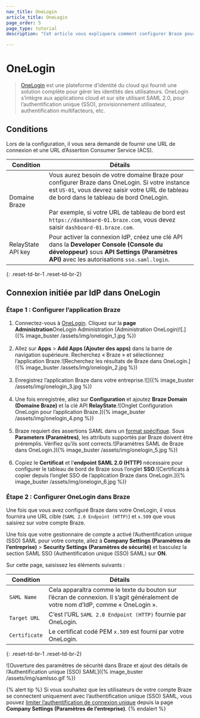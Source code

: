 ```yaml
---
nav_title: OneLogin
article_title: OneLogin
page_order: 5
page_type: tutorial
description: "Cet article vous expliquera comment configurer Braze pour utiliser OneLogin pour une authentification unique."

---
```


# OneLogin

> [OneLogin](https://www.onelogin.com/) est une plateforme d’identité du cloud qui fournit une solution complète pour gérer les identités des utilisateurs. OneLogin s’intègre aux applications cloud et sur site utilisant SAML 2.0, pour l’authentification unique (SSO), provisionnement utilisateur, authentification multifacteurs, etc.

## Conditions

Lors de la configuration, il vous sera demandé de fournir une URL de connexion et une URL d’Assertion Consumer Service (ACS).  

| Condition | Détails |
|---|---|
| Domaine Braze | Vous aurez besoin de votre domaine Braze pour configurer Braze dans OneLogin. Si votre instance est `US-01`, vous devrez saisir votre URL de tableau de bord dans le tableau de bord OneLogin. <br><br> Par exemple, si votre URL de tableau de bord est `https://dashboard-01.braze.com`, vous devez saisir `dashboard-01.braze.com`.  |
| RelayState API key | Pour activer la connexion IdP, créez une clé API dans la **Developer Console (Console du développeur)** sous **API Settings (Paramètres API)** avec les autorisations `sso.saml.login`. |
{: .reset-td-br-1 .reset-td-br-2}

## Connexion initiée par IdP dans OneLogin

### Étape 1 : Configurer l’application Braze

1. Connectez-vous à [OneLogin](https://app.onelogin.com/login). Cliquez sur la **page Administration**OneLogin Administration (Administration OneLogin)![.]({% image_buster /assets/img/onelogin_1.jpg %})<br><br>
2. Allez sur **Apps** > **Add Apps (Ajouter des apps)** dans la barre de navigation supérieure. Recherchez « Braze » et sélectionnez l’application Braze.![Recherchez les résultats de Braze dans OneLogin.]({% image_buster /assets/img/onelogin_2.jpg %})<br><br>
3. Enregistrez l’application Braze dans votre entreprise.![]({% image_buster /assets/img/onelogin_3.jpg %})<br><br>
4. Une fois enregistrée, allez sur **Configuration** et ajoutez **Braze Domain (Domaine Braze)** et la clé API **RelayState**.![Onglet Configuration OneLogin pour l’application Braze.]({% image_buster /assets/img/onelogin_4.png %})<br><br>
5. Braze requiert des assertions SAML dans un [format spécifique][1]. Sous **Parameters (Paramètres)**, les attributs supportés par Braze doivent être préremplis. Vérifiez qu’ils sont corrects.![Paramètres SAML de Braze  dans OneLogin.]({% image_buster /assets/img/onelogin_5.jpg %})<br><br>
6. Copiez le **Certificat** et l’**endpoint SAML 2.0 (HTTP)** nécessaire pour configurer le tableau de bord de Braze sous l’onglet **SSO**.![Certificats à copier depuis l’onglet SSO de l’application Braze dans OneLogin.]({% image_buster /assets/img/onelogin_6.jpg %})

### Étape 2 : Configurer OneLogin dans Braze

Une fois que vous avez configuré Braze dans votre OneLogin, il vous fournira une URL cible (`SAML 2.0 Endpoint (HTTP)`) et `x.509` que vous saisirez sur votre compte Braze.

Une fois que votre gestionnaire de compte a activé l’Authentification unique (SSO) SAML pour votre compte, allez à **Company Settings (Paramètres de l’entreprise)** > **Security Settings (Paramètres de sécurité)** et basculez la section SAML SSO (Authentification unique (SSO) SAML) sur **ON**.

Sur cette page, saisissez les éléments suivants :

| Condition | Détails |
|---|---|
| `SAML Name` | Cela apparaîtra comme le texte du bouton sur l’écran de connexion. Il s’agit généralement de votre nom d’IdP, comme « OneLogin ». |
| `Target URL` | C’est l’URL `SAML 2.0 Endpoint (HTTP)` fournie par OneLogin.|
| `Certificate` | Le certificat codé PEM `x.509` est fourni par votre OneLogin. |
{: .reset-td-br-1 .reset-td-br-2}

![Ouverture des paramètres de sécurité dans Braze et ajout des détails de l’Authentification unique (SSO) SAML]({% image_buster /assets/img/samlsso.gif %})

{% alert tip %}
Si vous souhaitez que les utilisateurs de votre compte Braze se connectent uniquement avec l’authentification unique (SSO) SAML, vous pouvez [limiter l’authentification de connexion unique]({{site.baseurl}}/user_guide/administrative/access_braze/single_sign_on/set_up/#restriction) depuis la page **Company Settings (Paramètres de l’entreprise)**.
{% endalert %}

[1]: {{site.baseurl}}/user_guide/administrative/access_braze/single_sign_on/set_up/#configure-your-identity-provider
